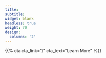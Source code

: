 ```yaml
---
title:
subtitle:
widget: blank
headless: true
weight: 70
design:
  columns: '2'
---
```


{{% cta cta_link="/" cta_text="Learn More" %}}